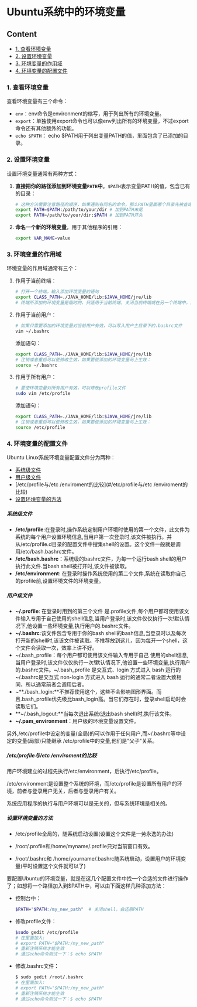 # Ubuntu系统中的环境变量

## Content

- [1. 查看环境变量](#查看环境变量)
- [2. 设置环境变量](#设置环境变量)
- [3. 环境变量的作用域](#环境变量的作用域)
- [4. 环境变量的配置文件](#环境变量的配置文件)





### 1. 查看环境变量 <span id = "查看环境变量">

查看环境变量有三个命令：

- `env`：env命令是environment的缩写，用于列出所有的环境变量。
- `export`：单独使用export命令也可以像env列出所有的环境变量，不过export命令还有其他额外的功能。
- `echo $PATH`： echo $PATH用于列出变量PATH的值，里面包含了已添加的目录。

### 2. 设置环境变量 <span id = "设置环境变量">

设置环境变量通常有两种方式：

1. **直接把你的路径添加到环境变量`PATH`中**。`$PATH`表示变量PATH的值，包含已有的目录：

   ```bash
   # 这种方法需要注意路径的顺序，如果遇到有同名的命令，那么PATH里面哪个目录先被查询，则那个目录下的命令就会被先执行.
   export PATH=$PATH:/path/to/your/dir # 加到PATH末尾
   export PATH=/path/to/your/dir:$PATH # 加到PATH开头
   ```

2. **命名一个新的环境变量**，用于其他程序的引用：

   ```bash
   export VAR_NAME=value
   ```

### 3. 环境变量的作用域 <span id = "环境变量的作用域">

环境变量的作用域通常有三个：

1. 作用于当前终端：

   ```bash
   # 打开一个终端，输入添加环境变量的语句
   export CLASS_PATH=./JAVA_HOME/lib:$JAVA_HOME/jre/lib
   # 终端所添加的环境变量是临时的，只适用于当前终端，关闭当前终端或在另一个终端中，添加的环境变量无效
   ```

2. 作用于当前用户：

   ```bash
   # 如果只需要添加的环境变量对当前用户有效，可以写入用户主目录下的.bashrc文件
   vim ~/.bashrc
   ```

   添加语句：

   ```bash
   export CLASS_PATH=./JAVA_HOME/lib:$JAVA_HOME/jre/lib
   # 注销或者重启可以使修改生效，如果要使添加的环境变量马上生效：
   source ~/.bashrc
   ```

3. 作用于所有用户：

   ```bash
   # 要使环境变量对所有用户有效，可以修改profile文件
   sudo vim /etc/profile 
   ```

   添加语句：

   ```bash
   export CLASS_PATH=./JAVA_HOME/lib:$JAVA_HOME/jre/lib
   # 注销或者重启可以使修改生效，如果要使添加的环境变量马上生效：
   source /etc/profile
   ```

### 4. 环境变量的配置文件 <span id = "环境变量的配置文件">

Ubuntu Linux系统环境变量配置文件分为两种：

- [系统级文件](#系统级文件)
- [用户级文件](#用户级文件)
- [/etc/profile与/etc /enviroment的比较](#/etc/profile与/etc /enviroment的比较)
- [设置环境变量的方法](#设置环境变量的方法)

##### 系统级文件 <span id = "系统级文件">

- **/etc/profile**:在登录时,操作系统定制用户环境时使用的第一个文件，此文件为系统的每个用户设置环境信息,当用户第一次登录时,该文件被执行。并从/etc/profile.d目录的配置文件中搜集shell的设置。这个文件一般就是调用/etc/bash.bashrc文件。
- **/etc/bash.bashrc**：系统级的bashrc文件，为每一个运行bash shell的用户执行此文件.当bash shell被打开时,该文件被读取。
- **/etc/environment**: 在登录时操作系统使用的第二个文件,系统在读取你自己的profile前,设置环境文件的环境变量。

##### 用户级文件 <span id = "用户级文件">

- **~/.profile**: 在登录时用到的第三个文件 是.profile文件,每个用户都可使用该文件输入专用于自己使用的shell信息,当用户登录时,该文件仅仅执行一次!默认情况下,他设置一些环境变量,执行用户的.bashrc文件。
- **~/.bashrc**:该文件包含专用于你的bash shell的bash信息,当登录时以及每次打开新的shell时,该该文件被读取。不推荐放到这儿，因为每开一个shell，这个文件会读取一次，效率上讲不好。
- ~/.bash_profile：每个用户都可使用该文件输入专用于自己 使用的shell信息,当用户登录时,该文件仅仅执行一次!默认情况下,他设置一些环境变量,执行用户的.bashrc文件。~/.bash_profile 是交互式、login 方式进入 bash 运行的~/.bashrc是交互式 non-login 方式进入 bash 运行的通常二者设置大致相同，所以通常前者会调用后者。
- ~**./bash_login:**不推荐使用这个，这些不会影响图形界面。而且.bash_profile优先级比bash_login高。当它们存在时，登录shell启动时会读取它们。
- **~/.bash_logout:**当每次退出系统(退出bash shell)时,执行该文件。
- **~/.pam_environment**：用户级的环境变量设置文件。

另外,/etc/profile中设定的变量(全局)的可以作用于任何用户,而~/.bashrc等中设定的变量(局部)只能继承 /etc/profile中的变量,他们是"父子"关系。 

##### /etc/profile与/etc /enviroment的比较 <span id = "/etc/profile与/etc /enviroment的比较">

用户环境建立的过程先执行/etc/environment，后执行/etc/profile。 

/etc/environment是设置整个系统的环境，而/etc/profile是设置所有用户的环境，前者与登录用户无关，后者与登录用户有关。

系统应用程序的执行与用户环境可以是无关的，但与系统环境是相关的。

##### 设置环境变量的方法

- /etc/profile全局的，随系统启动设置(设置这个文件是一劳永逸的办法)


- /root/.profile和/home/myname/.profile只对当前窗口有效。


- /root/.bashrc和 /home/yourname/.bashrc随系统启动，设置用户的环境变量(平时设置这个文件就可以了)

要配置Ubuntu的环境变量，就是在这几个配置文件中找一个合适的文件进行操作了；如想将一个路径加入到$PATH中，可以由下面这样几种添加方法：

- 控制台中：

  ```bash
  $PATH="$PATH:/my_new_path"  # 关闭shell，会还原PATH
  ```

- 修改profile文件：

  ```bash
  $sudo gedit /etc/profile
  # 在里面加入:
  # export PATH="$PATH:/my_new_path"
  # 重新注销系统才能生效
  # 通过echo命令测试一下：$ echo $PATH
  ```

- 修改.bashrc文件：

  ```bash
  $ sudo gedit /root/.bashrc
  # 在里面加入:
  # export PATH="$PATH:/my_new_path"
  # 重新注销系统才能生效
  # 通过echo命令测试一下：$ echo $PATH
  ```

  



























